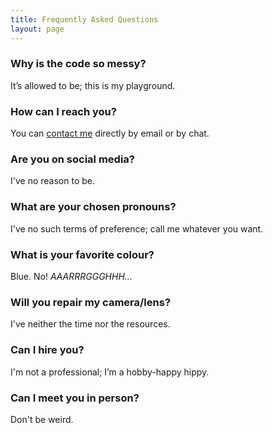 ```yaml
---
title: Frequently Asked Questions
layout: page
---
```


### Why is the code so messy? ###

It’s allowed to be; this is my playground.

### How can I reach you? ###

You can [contact me](https://martbetz.github.io/contact.html) directly by email or by chat. 

### Are you on social media? ###

I've no reason to be.

### What are your chosen pronouns? ###

I've no such terms of preference; call me whatever you want. 

### What is your favorite colour? ###

Blue. No! _AAARRRGGGHHH..._


### Will you repair my camera/lens? ###

I've neither the time nor the resources.

### Can I hire you? ###

I'm not a professional; I’m a hobby-happy hippy.

### Can I meet you in person? ###

Don't be weird.




